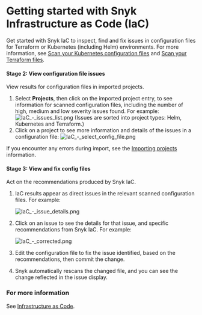 # Getting started with Snyk Infrastructure as Code \(IaC\)

Get started with Snyk IaC to inspect, find and fix issues in configuration files for Terraform or Kubernetes \(including Helm\) environments. For more information, see [Scan your Kubernetes configuration files](https://support.snyk.io/hc/en-us/sections/360001881957-Scan-your-Kubernetes-configuration-files) and [Scan your Terraform files](https://support.snyk.io/hc/en-us/sections/360003156537-Scan-your-Terraform-files).

#### Stage 2: View configuration file issues

View results for configuration files in imported projects.

1. Select **Projects**, then click on the imported project entry, to see information for scanned configuration files, including the number of high, medium and low severity issues found. For example: ![IaC\_-\_issues\_list.png](https://support.snyk.io/hc/article_attachments/360012553158/IaC_-_issues_list.png) \(Issues are sorted into project types: Helm, Kubernetes and Terraform.\)
2. Click on a project to see more information and details of the issues in a configuration file: ![IaC\_-\_select\_config\_file.png](https://support.snyk.io/hc/article_attachments/360012553198/IaC_-_select_config_file.png)

If you encounter any errors during import, see the [Importing projects](https://support.snyk.io/hc/en-us/sections/360000923478-Importing-projects) information.

#### Stage 3: View and fix config files

Act on the recommendations produced by Snyk IaC.

1. IaC results appear as direct issues in the relevant scanned configuration files. For example:

   ![IaC\_-\_issue\_details.png](https://support.snyk.io/hc/article_attachments/360012478437/IaC_-_issue_details.png)

2. Click on an issue to see the details for that issue, and specific recommendations from Snyk IaC. For example:

   ![IaC\_-\_corrected.png](https://support.snyk.io/hc/article_attachments/360012806977/IaC_-_corrected.png)

3. Edit the configuration file to fix the issue identified, based on the recommendations, then commit the change.
4. Snyk automatically rescans the changed file, and you can see the change reflected in the issue display.

### For more information

See [Infrastructure as Code](https://docs.snyk.io/snyk-infrastructure-as-code).

